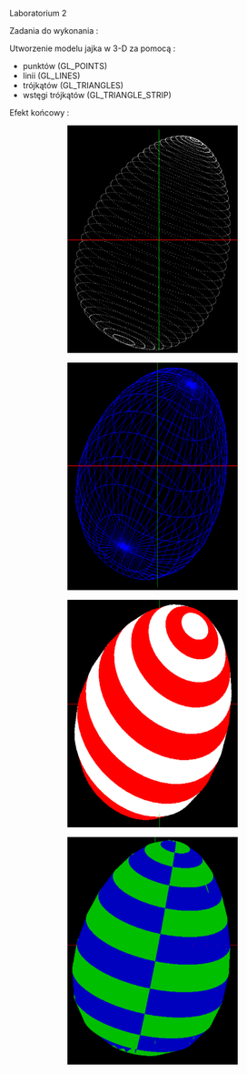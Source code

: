 Laboratorium 2

Zadania do wykonania :

Utworzenie modelu jajka w 3-D za pomocą :

- punktów (GL_POINTS)
- linii (GL_LINES)
- trójkątów (GL_TRIANGLES)
- wstęgi trójkątów (GL_TRIANGLE_STRIP)

Efekt końcowy :

<p align="center">
  <img width="300" height="400" src="../images/Egg_Dots.png">
</p>

<p align="center">
  <img width="300" height="400" src="../images/Egg_Lines.png">
</p>

<p align="center">
  <img width="300" height="400" src="../images/Egg_Triangles.png">
</p>

<p align="center">
  <img width="300" height="400" src="../images/Egg_Strip.png">
</p>
